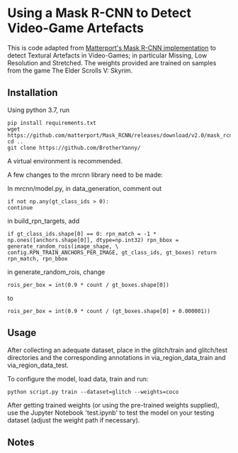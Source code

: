 # Using a Mask R-CNN to Detect Video-Game Artefacts
This is code adapted from [Matterport's Mask R-CNN implementation](https://github.com/matterport/Mask_RCNN#readme) to detect Textural Artefacts in Video-Games; in particular Missing, Low Resolution and Stretched. The weights provided are trained on samples from the game The Elder Scrolls V: Skyrim.


## Installation
Using python 3.7, run
```
pip install requirements.txt
wget https://github.com/matterport/Mask_RCNN/releases/download/v2.0/mask_rcnn_coco.h5
cd ..
git clone https://github.com/BrotherYanny/
```
A virtual environment is recommended.

A few changes to the mrcnn library need to be made:

In mrcnn/model.py,
in data_generation, comment out
```
if not np.any(gt_class_ids > 0):
continue
```
in build_rpn_targets, add
```
if gt_class_ids.shape[0] == 0: rpn_match = -1 * np.ones([anchors.shape[0]], dtype=np.int32) rpn_bbox = generate_random_rois(image_shape, \ config.RPN_TRAIN_ANCHORS_PER_IMAGE, gt_class_ids, gt_boxes) return rpn_match, rpn_bbox
```
in generate_random_rois, change
```
rois_per_box = int(0.9 * count / gt_boxes.shape[0])
```
to
```
rois_per_box = int(0.9 * count / (gt_boxes.shape[0] + 0.000001))
```


## Usage
After collecting an adequate dataset, place in the glitch/train and glitch/test directories
and the corresponding annotations in via_region_data_train and via_region_data_test.

To configure the model, load data, train and run:
```
python script.py train --dataset=glitch --weights=coco
```

After getting trained weights (or using the pre-trained weights supplied), use the Jupyter Notebook 'test.ipynb' to test the model on your testing dataset (adjust the weight path if necessary).


## Notes

